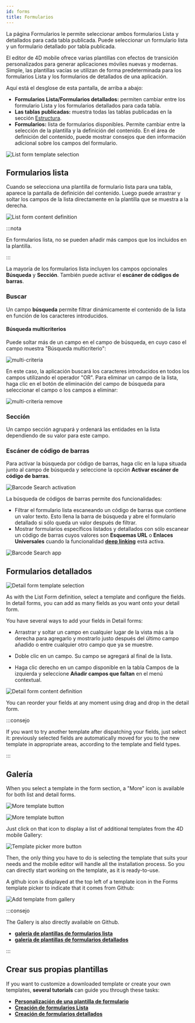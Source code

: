 ```yaml
---
id: forms
title: Formularios
---
```


La página Formularios le permite seleccionar ambos formularios Lista y detallados para cada tabla publicada. Puede seleccionar un formulario lista y un formulario detallado por tabla publicada.

El editor de 4D mobile ofrece varias plantillas con efectos de transición personalizados para generar aplicaciones móviles nuevas y modernas. Simple, las plantillas vacías se utilizan de forma predeterminada para los formularios Lista y los formularios de detallados de una aplicación.

Aquí está el desglose de esta pantalla, de arriba a abajo:

* **Formularios Lista/Formularios detallados:** permiten cambiar entre los formulario Lista y los formularios detallados para cada tabla.
* **Las tablas publicadas:** muestra todas las tablas publicadas en la sección [Estructura](structure.md).
* **Formularios:** lista de formularios disponibles. Permite cambiar entre la selección de la plantilla y la definición del contenido. En el área de definición del contenido, puede mostrar consejos que den información adicional sobre los campos del formulario.


![List form template selection](img/Forms-section-templates-selection-4D-for-iOS.png)



## Formularios lista

Cuando se selecciona una plantilla de formulario lista para una tabla, aparece la pantalla de definición del contenido. Luego puede arrastrar y soltar los campos de la lista directamente en la plantilla que se muestra a la derecha.

![List form content definition](img/Forms-section-content-definition-4D-for-iOS.png)

:::nota

En formularios lista, no se pueden añadir más campos que los incluidos en la plantilla.

:::

La mayoría de los formularios lista incluyen los campos opcionales **Búsqueda** y **Sección**. También puede activar el **escáner de códigos de barras**.


### Buscar

Un campo **búsqueda** permite filtrar dinámicamente el contenido de la lista en función de los caracteres introducidos.

#### Búsqueda multicriterios

Puede soltar más de un campo en el campo de búsqueda, en cuyo caso el campo muestra "Búsqueda multicriterio":

![multi-criteria](img/multi-criteria.png)

En este caso, la aplicación buscará los caracteres introducidos en todos los campos utilizando el operador "OR". Para eliminar un campo de la lista, haga clic en el botón de eliminación del campo de búsqueda para seleccionar el campo o los campos a eliminar:

![multi-criteria remove](img/multi-criteria-search-forms-section-remove-fields.png)


### Sección

Un campo sección agrupará y ordenará las entidades en la lista dependiendo de su valor para este campo.



### Escáner de código de barras

Para activar la búsqueda por código de barras, haga clic en la lupa situada junto al campo de búsqueda y seleccione la opción **Activar escáner de código de barras**.

![Barcode Search activation](img/project-editor-Qrcode-barcode-search-4D-for-iOS.gif)

La búsqueda de códigos de barras permite dos funcionalidades:

* Filtrar el formulario lista escaneando un código de barras que contiene un valor texto. Esto llena la barra de búsqueda y abre el formulario detallado si sólo queda un valor después de filtrar.
* Mostrar formularios específicos listados y detallados con sólo escanear un código de barras cuyos valores son **Esquemas URL** o **Enlaces Universales** cuando la funcionalidad [**deep linking**](../special-features/deep-linking.md) está activa.

![Barcode Search app](img/text-Qrcode-barcode-search-4D-for-iOS.gif)


## Formularios detallados

![Detail form template selection](img/Forms-section-detail-form-templates-selection-4D-for-iOS.png)

As with the List Form definition, select a template and configure the fields. In detail forms, you can add as many fields as you want onto your detail form.

You have several ways to add your fields in Detail forms:

* Arrastrar y soltar un campo en cualquier lugar de la vista más a la derecha para agregarlo y mostrarlo justo después del último campo añadido o entre cualquier otro campo que ya se muestre.

* Doble clic en un campo. Su campo se agregará al final de la lista.

* Haga clic derecho en un campo disponible en la tabla Campos de la izquierda y seleccione **Añadir campos que faltan** en el menú contextual.

![Detail form content definition](img/Forms-section-detail-form-content-definition-4D-for-iOS.png)


You can reorder your fields at any moment using drag and drop in the detail form.

:::consejo

If you want to try another template after dispatching your fields, just select it: previously selected fields are automatically moved for you to the new template in appropriate areas, according to the template and field types.

:::


## Galería

When you select a template in the form section, a "More" icon is available for both list and detail forms.

![More template button](img/more.png)

![More template button](img/Forms-more-button.png)

Just click on that icon to display a list of additional templates from the 4D mobile Gallery:

![Template picker more button](img/Forms-template-gallery.png)

Then, the only thing you have to do is selecting the template that suits your needs and the mobile editor will handle all the installation process. So you can directly start working on the template, as it is ready-to-use.

A github icon is displayed at the top left of a template icon in the Forms template picker to indicate that it comes from Github:

![Add template from gallery](img/indicator-template-github.png)


:::consejo

The Gallery is also directly available on Github.
- [**galería de plantillas de formularios lista**](https://4d-for-ios.github.io/gallery/#/type/list-detail/picker/0)
- [**galería de plantillas de formularios detallados**](https://4d-for-ios.github.io/gallery/#/type/form-detail/picker/0)

:::

## Crear sus propias plantillas

If you want to customize a downloaded template or create your own templates, **several tutorials** can guide you through these tasks:

- [**Personalización de una plantilla de formulario**](../tutorials/gallery/update-gallery-template.md)
- [**Creación de formularios Lista**](../tutorials/creating-list-forms/list-form-template.md)
- [**Creación de formularios detallados**](../tutorials/creating-detail-forms/detail-form-template.md)